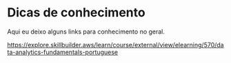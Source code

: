 # Dicas de conhecimento

Aqui eu deixo alguns links para conhecimento no geral.

https://explore.skillbuilder.aws/learn/course/external/view/elearning/570/data-analytics-fundamentals-portuguese
